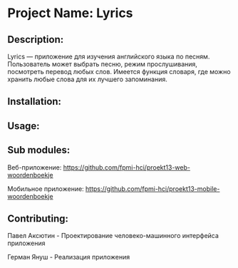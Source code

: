 # Project Name: Lyrics
## Description: 
Lyrics — приложение для изучения английского языка по песням. Пользователь может выбрать песню, режим прослушивания, посмотреть перевод любых слов. Имеется функция словаря, где можно хранить любые слова для их лучшего запоминания.
## Installation: 
   
## Usage: 

## Sub modules:
Веб-приложение: https://github.com/fpmi-hci/proekt13-web-woordenboekje

Мобильное приложение: https://github.com/fpmi-hci/proekt13-mobile-woordenboekje
## Contributing: 
Павел Аксютин - Проектирование человеко-машинного интерфейса приложения

Герман Януш  - Реализация приложения

